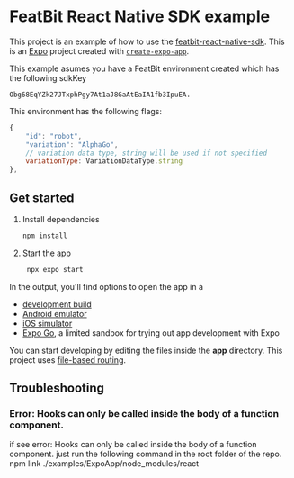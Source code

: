 # FeatBit React Native SDK example

This project is an example of how to use the [featbit-react-native-sdk](https://github.com/featbit/featbit-react-native-sdk).
This is an [Expo](https://expo.dev) project created with [`create-expo-app`](https://www.npmjs.com/package/create-expo-app).

This example asumes you have a FeatBit environment created which has the following sdkKey
```
Obg68EqYZk27JTxphPgy7At1aJ8GaAtEaIA1fb3IpuEA.
```

This environment has the following flags:
```javascript
{
    "id": "robot",
    "variation": "AlphaGo",
    // variation data type, string will be used if not specified
    variationType: VariationDataType.string
},
```

## Get started

1. Install dependencies

   ```bash
   npm install
   ```

2. Start the app

   ```bash
    npx expo start
   ```

In the output, you'll find options to open the app in a

- [development build](https://docs.expo.dev/develop/development-builds/introduction/)
- [Android emulator](https://docs.expo.dev/workflow/android-studio-emulator/)
- [iOS simulator](https://docs.expo.dev/workflow/ios-simulator/)
- [Expo Go](https://expo.dev/go), a limited sandbox for trying out app development with Expo

You can start developing by editing the files inside the **app** directory. This project uses [file-based routing](https://docs.expo.dev/router/introduction).


## Troubleshooting

### Error: Hooks can only be called inside the body of a function component.
if see error: Hooks can only be called inside the body of a function component. just run the following command in the root folder of the repo.
npm link ./examples/ExpoApp/node_modules/react